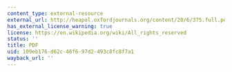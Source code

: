 ```yaml
---
content_type: external-resource
external_url: http://heapol.oxfordjournals.org/content/20/6/375.full.pdf
has_external_license_warning: true
license: https://en.wikipedia.org/wiki/All_rights_reserved
status: ''
title: PDF
uid: 109eb176-d62c-46f6-97d2-493c8fc8f7a1
wayback_url: ''
---
```

